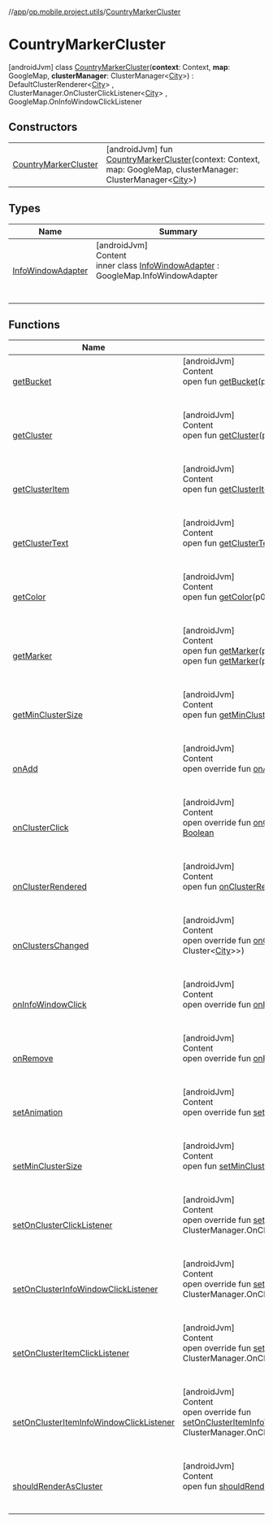 //[app](../../../index.md)/[op.mobile.project.utils](../index.md)/[CountryMarkerCluster](index.md)



# CountryMarkerCluster  
 [androidJvm] class [CountryMarkerCluster](index.md)(**context**: Context, **map**: GoogleMap, **clusterManager**: ClusterManager<[City](../../op.mobile.project.model/-city/index.md)>) : DefaultClusterRenderer<[City](../../op.mobile.project.model/-city/index.md)> , ClusterManager.OnClusterClickListener<[City](../../op.mobile.project.model/-city/index.md)> , GoogleMap.OnInfoWindowClickListener   


## Constructors  
  
| | |
|---|---|
| <a name="op.mobile.project.utils/CountryMarkerCluster/CountryMarkerCluster/#android.content.Context#com.google.android.gms.maps.GoogleMap#com.google.maps.android.clustering.ClusterManager[op.mobile.project.model.City]/PointingToDeclaration/"></a>[CountryMarkerCluster](-country-marker-cluster.md)| <a name="op.mobile.project.utils/CountryMarkerCluster/CountryMarkerCluster/#android.content.Context#com.google.android.gms.maps.GoogleMap#com.google.maps.android.clustering.ClusterManager[op.mobile.project.model.City]/PointingToDeclaration/"></a> [androidJvm] fun [CountryMarkerCluster](-country-marker-cluster.md)(context: Context, map: GoogleMap, clusterManager: ClusterManager<[City](../../op.mobile.project.model/-city/index.md)>)   <br>|


## Types  
  
|  Name |  Summary | 
|---|---|
| <a name="op.mobile.project.utils/CountryMarkerCluster.InfoWindowAdapter///PointingToDeclaration/"></a>[InfoWindowAdapter](-info-window-adapter/index.md)| <a name="op.mobile.project.utils/CountryMarkerCluster.InfoWindowAdapter///PointingToDeclaration/"></a>[androidJvm]  <br>Content  <br>inner class [InfoWindowAdapter](-info-window-adapter/index.md) : GoogleMap.InfoWindowAdapter  <br><br><br>|


## Functions  
  
|  Name |  Summary | 
|---|---|
| <a name="com.google.maps.android.clustering.view/DefaultClusterRenderer/getBucket/#com.google.maps.android.clustering.Cluster[op.mobile.project.model.City]/PointingToDeclaration/"></a>[getBucket](index.md#-1735851906%2FFunctions%2F-912451524)| <a name="com.google.maps.android.clustering.view/DefaultClusterRenderer/getBucket/#com.google.maps.android.clustering.Cluster[op.mobile.project.model.City]/PointingToDeclaration/"></a>[androidJvm]  <br>Content  <br>open fun [getBucket](index.md#-1735851906%2FFunctions%2F-912451524)(p0: Cluster<[City](../../op.mobile.project.model/-city/index.md)>): [Int](https://kotlinlang.org/api/latest/jvm/stdlib/kotlin/-int/index.html)  <br><br><br>|
| <a name="com.google.maps.android.clustering.view/DefaultClusterRenderer/getCluster/#com.google.android.gms.maps.model.Marker/PointingToDeclaration/"></a>[getCluster](index.md#673938314%2FFunctions%2F-912451524)| <a name="com.google.maps.android.clustering.view/DefaultClusterRenderer/getCluster/#com.google.android.gms.maps.model.Marker/PointingToDeclaration/"></a>[androidJvm]  <br>Content  <br>open fun [getCluster](index.md#673938314%2FFunctions%2F-912451524)(p0: Marker): Cluster<[City](../../op.mobile.project.model/-city/index.md)>  <br><br><br>|
| <a name="com.google.maps.android.clustering.view/DefaultClusterRenderer/getClusterItem/#com.google.android.gms.maps.model.Marker/PointingToDeclaration/"></a>[getClusterItem](index.md#-1191111369%2FFunctions%2F-912451524)| <a name="com.google.maps.android.clustering.view/DefaultClusterRenderer/getClusterItem/#com.google.android.gms.maps.model.Marker/PointingToDeclaration/"></a>[androidJvm]  <br>Content  <br>open fun [getClusterItem](index.md#-1191111369%2FFunctions%2F-912451524)(p0: Marker): [City](../../op.mobile.project.model/-city/index.md)  <br><br><br>|
| <a name="com.google.maps.android.clustering.view/DefaultClusterRenderer/getClusterText/#kotlin.Int/PointingToDeclaration/"></a>[getClusterText](index.md#21508713%2FFunctions%2F-912451524)| <a name="com.google.maps.android.clustering.view/DefaultClusterRenderer/getClusterText/#kotlin.Int/PointingToDeclaration/"></a>[androidJvm]  <br>Content  <br>open fun [getClusterText](index.md#21508713%2FFunctions%2F-912451524)(p0: [Int](https://kotlinlang.org/api/latest/jvm/stdlib/kotlin/-int/index.html)): [String](https://kotlinlang.org/api/latest/jvm/stdlib/kotlin/-string/index.html)  <br><br><br>|
| <a name="com.google.maps.android.clustering.view/DefaultClusterRenderer/getColor/#kotlin.Int/PointingToDeclaration/"></a>[getColor](index.md#1738139533%2FFunctions%2F-912451524)| <a name="com.google.maps.android.clustering.view/DefaultClusterRenderer/getColor/#kotlin.Int/PointingToDeclaration/"></a>[androidJvm]  <br>Content  <br>open fun [getColor](index.md#1738139533%2FFunctions%2F-912451524)(p0: [Int](https://kotlinlang.org/api/latest/jvm/stdlib/kotlin/-int/index.html)): [Int](https://kotlinlang.org/api/latest/jvm/stdlib/kotlin/-int/index.html)  <br><br><br>|
| <a name="com.google.maps.android.clustering.view/DefaultClusterRenderer/getMarker/#com.google.maps.android.clustering.Cluster[op.mobile.project.model.City]/PointingToDeclaration/"></a>[getMarker](index.md#2145370158%2FFunctions%2F-912451524)| <a name="com.google.maps.android.clustering.view/DefaultClusterRenderer/getMarker/#com.google.maps.android.clustering.Cluster[op.mobile.project.model.City]/PointingToDeclaration/"></a>[androidJvm]  <br>Content  <br>open fun [getMarker](index.md#2145370158%2FFunctions%2F-912451524)(p0: Cluster<[City](../../op.mobile.project.model/-city/index.md)>): Marker  <br>open fun [getMarker](index.md#-1737440182%2FFunctions%2F-912451524)(p0: [City](../../op.mobile.project.model/-city/index.md)): Marker  <br><br><br>|
| <a name="com.google.maps.android.clustering.view/DefaultClusterRenderer/getMinClusterSize/#/PointingToDeclaration/"></a>[getMinClusterSize](index.md#-813741793%2FFunctions%2F-912451524)| <a name="com.google.maps.android.clustering.view/DefaultClusterRenderer/getMinClusterSize/#/PointingToDeclaration/"></a>[androidJvm]  <br>Content  <br>open fun [getMinClusterSize](index.md#-813741793%2FFunctions%2F-912451524)(): [Int](https://kotlinlang.org/api/latest/jvm/stdlib/kotlin/-int/index.html)  <br><br><br>|
| <a name="com.google.maps.android.clustering.view/DefaultClusterRenderer/onAdd/#/PointingToDeclaration/"></a>[onAdd](index.md#-704293348%2FFunctions%2F-912451524)| <a name="com.google.maps.android.clustering.view/DefaultClusterRenderer/onAdd/#/PointingToDeclaration/"></a>[androidJvm]  <br>Content  <br>open override fun [onAdd](index.md#-704293348%2FFunctions%2F-912451524)()  <br><br><br>|
| <a name="op.mobile.project.utils/CountryMarkerCluster/onClusterClick/#com.google.maps.android.clustering.Cluster[op.mobile.project.model.City]/PointingToDeclaration/"></a>[onClusterClick](on-cluster-click.md)| <a name="op.mobile.project.utils/CountryMarkerCluster/onClusterClick/#com.google.maps.android.clustering.Cluster[op.mobile.project.model.City]/PointingToDeclaration/"></a>[androidJvm]  <br>Content  <br>open override fun [onClusterClick](on-cluster-click.md)(cluster: Cluster<[City](../../op.mobile.project.model/-city/index.md)>): [Boolean](https://kotlinlang.org/api/latest/jvm/stdlib/kotlin/-boolean/index.html)  <br><br><br>|
| <a name="com.google.maps.android.clustering.view/DefaultClusterRenderer/onClusterRendered/#com.google.maps.android.clustering.Cluster[op.mobile.project.model.City]#com.google.android.gms.maps.model.Marker/PointingToDeclaration/"></a>[onClusterRendered](index.md#985909411%2FFunctions%2F-912451524)| <a name="com.google.maps.android.clustering.view/DefaultClusterRenderer/onClusterRendered/#com.google.maps.android.clustering.Cluster[op.mobile.project.model.City]#com.google.android.gms.maps.model.Marker/PointingToDeclaration/"></a>[androidJvm]  <br>Content  <br>open fun [onClusterRendered](index.md#985909411%2FFunctions%2F-912451524)(p0: Cluster<[City](../../op.mobile.project.model/-city/index.md)>, p1: Marker)  <br><br><br>|
| <a name="com.google.maps.android.clustering.view/DefaultClusterRenderer/onClustersChanged/#kotlin.collections.MutableSet[com.google.maps.android.clustering.Cluster[op.mobile.project.model.City]]/PointingToDeclaration/"></a>[onClustersChanged](index.md#-1069534308%2FFunctions%2F-912451524)| <a name="com.google.maps.android.clustering.view/DefaultClusterRenderer/onClustersChanged/#kotlin.collections.MutableSet[com.google.maps.android.clustering.Cluster[op.mobile.project.model.City]]/PointingToDeclaration/"></a>[androidJvm]  <br>Content  <br>open override fun [onClustersChanged](index.md#-1069534308%2FFunctions%2F-912451524)(p0: [MutableSet](https://kotlinlang.org/api/latest/jvm/stdlib/kotlin.collections/-mutable-set/index.html)<out Cluster<[City](../../op.mobile.project.model/-city/index.md)>>)  <br><br><br>|
| <a name="op.mobile.project.utils/CountryMarkerCluster/onInfoWindowClick/#com.google.android.gms.maps.model.Marker/PointingToDeclaration/"></a>[onInfoWindowClick](on-info-window-click.md)| <a name="op.mobile.project.utils/CountryMarkerCluster/onInfoWindowClick/#com.google.android.gms.maps.model.Marker/PointingToDeclaration/"></a>[androidJvm]  <br>Content  <br>open override fun [onInfoWindowClick](on-info-window-click.md)(marker: Marker)  <br><br><br>|
| <a name="com.google.maps.android.clustering.view/DefaultClusterRenderer/onRemove/#/PointingToDeclaration/"></a>[onRemove](index.md#-1672570919%2FFunctions%2F-912451524)| <a name="com.google.maps.android.clustering.view/DefaultClusterRenderer/onRemove/#/PointingToDeclaration/"></a>[androidJvm]  <br>Content  <br>open override fun [onRemove](index.md#-1672570919%2FFunctions%2F-912451524)()  <br><br><br>|
| <a name="com.google.maps.android.clustering.view/DefaultClusterRenderer/setAnimation/#kotlin.Boolean/PointingToDeclaration/"></a>[setAnimation](index.md#-1934153473%2FFunctions%2F-912451524)| <a name="com.google.maps.android.clustering.view/DefaultClusterRenderer/setAnimation/#kotlin.Boolean/PointingToDeclaration/"></a>[androidJvm]  <br>Content  <br>open override fun [setAnimation](index.md#-1934153473%2FFunctions%2F-912451524)(p0: [Boolean](https://kotlinlang.org/api/latest/jvm/stdlib/kotlin/-boolean/index.html))  <br><br><br>|
| <a name="com.google.maps.android.clustering.view/DefaultClusterRenderer/setMinClusterSize/#kotlin.Int/PointingToDeclaration/"></a>[setMinClusterSize](index.md#-524884879%2FFunctions%2F-912451524)| <a name="com.google.maps.android.clustering.view/DefaultClusterRenderer/setMinClusterSize/#kotlin.Int/PointingToDeclaration/"></a>[androidJvm]  <br>Content  <br>open fun [setMinClusterSize](index.md#-524884879%2FFunctions%2F-912451524)(p0: [Int](https://kotlinlang.org/api/latest/jvm/stdlib/kotlin/-int/index.html))  <br><br><br>|
| <a name="com.google.maps.android.clustering.view/DefaultClusterRenderer/setOnClusterClickListener/#com.google.maps.android.clustering.ClusterManager.OnClusterClickListener[op.mobile.project.model.City]/PointingToDeclaration/"></a>[setOnClusterClickListener](index.md#1162337881%2FFunctions%2F-912451524)| <a name="com.google.maps.android.clustering.view/DefaultClusterRenderer/setOnClusterClickListener/#com.google.maps.android.clustering.ClusterManager.OnClusterClickListener[op.mobile.project.model.City]/PointingToDeclaration/"></a>[androidJvm]  <br>Content  <br>open override fun [setOnClusterClickListener](index.md#1162337881%2FFunctions%2F-912451524)(p0: ClusterManager.OnClusterClickListener<[City](../../op.mobile.project.model/-city/index.md)>)  <br><br><br>|
| <a name="com.google.maps.android.clustering.view/DefaultClusterRenderer/setOnClusterInfoWindowClickListener/#com.google.maps.android.clustering.ClusterManager.OnClusterInfoWindowClickListener[op.mobile.project.model.City]/PointingToDeclaration/"></a>[setOnClusterInfoWindowClickListener](index.md#2102707733%2FFunctions%2F-912451524)| <a name="com.google.maps.android.clustering.view/DefaultClusterRenderer/setOnClusterInfoWindowClickListener/#com.google.maps.android.clustering.ClusterManager.OnClusterInfoWindowClickListener[op.mobile.project.model.City]/PointingToDeclaration/"></a>[androidJvm]  <br>Content  <br>open override fun [setOnClusterInfoWindowClickListener](index.md#2102707733%2FFunctions%2F-912451524)(p0: ClusterManager.OnClusterInfoWindowClickListener<[City](../../op.mobile.project.model/-city/index.md)>)  <br><br><br>|
| <a name="com.google.maps.android.clustering.view/DefaultClusterRenderer/setOnClusterItemClickListener/#com.google.maps.android.clustering.ClusterManager.OnClusterItemClickListener[op.mobile.project.model.City]/PointingToDeclaration/"></a>[setOnClusterItemClickListener](index.md#399446015%2FFunctions%2F-912451524)| <a name="com.google.maps.android.clustering.view/DefaultClusterRenderer/setOnClusterItemClickListener/#com.google.maps.android.clustering.ClusterManager.OnClusterItemClickListener[op.mobile.project.model.City]/PointingToDeclaration/"></a>[androidJvm]  <br>Content  <br>open override fun [setOnClusterItemClickListener](index.md#399446015%2FFunctions%2F-912451524)(p0: ClusterManager.OnClusterItemClickListener<[City](../../op.mobile.project.model/-city/index.md)>)  <br><br><br>|
| <a name="com.google.maps.android.clustering.view/DefaultClusterRenderer/setOnClusterItemInfoWindowClickListener/#com.google.maps.android.clustering.ClusterManager.OnClusterItemInfoWindowClickListener[op.mobile.project.model.City]/PointingToDeclaration/"></a>[setOnClusterItemInfoWindowClickListener](index.md#-1055650437%2FFunctions%2F-912451524)| <a name="com.google.maps.android.clustering.view/DefaultClusterRenderer/setOnClusterItemInfoWindowClickListener/#com.google.maps.android.clustering.ClusterManager.OnClusterItemInfoWindowClickListener[op.mobile.project.model.City]/PointingToDeclaration/"></a>[androidJvm]  <br>Content  <br>open override fun [setOnClusterItemInfoWindowClickListener](index.md#-1055650437%2FFunctions%2F-912451524)(p0: ClusterManager.OnClusterItemInfoWindowClickListener<[City](../../op.mobile.project.model/-city/index.md)>)  <br><br><br>|
| <a name="com.google.maps.android.clustering.view/DefaultClusterRenderer/shouldRenderAsCluster/#com.google.maps.android.clustering.Cluster[op.mobile.project.model.City]/PointingToDeclaration/"></a>[shouldRenderAsCluster](index.md#-1657260673%2FFunctions%2F-912451524)| <a name="com.google.maps.android.clustering.view/DefaultClusterRenderer/shouldRenderAsCluster/#com.google.maps.android.clustering.Cluster[op.mobile.project.model.City]/PointingToDeclaration/"></a>[androidJvm]  <br>Content  <br>open fun [shouldRenderAsCluster](index.md#-1657260673%2FFunctions%2F-912451524)(p0: Cluster<[City](../../op.mobile.project.model/-city/index.md)>): [Boolean](https://kotlinlang.org/api/latest/jvm/stdlib/kotlin/-boolean/index.html)  <br><br><br>|

